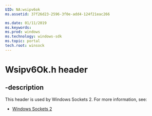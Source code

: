 ```yaml
---
UID: NA:wsipv6ok
ms.assetid: 37f26d23-2596-3f0e-add4-124f21eac266

ms.date: 01/11/2019
ms.keywords: 
ms.prod: windows
ms.technology: windows-sdk
ms.topic: portal
tech.root: winsock
---
```


# Wsipv6Ok.h header


## -description


This header is used by Windows Sockets 2. For more information, see:

- [Windows Sockets 2](../_winsock/index.md)

